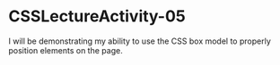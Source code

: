 # CSSLectureActivity-05
I will be demonstrating my ability to use the CSS box model to properly position elements on the page.
